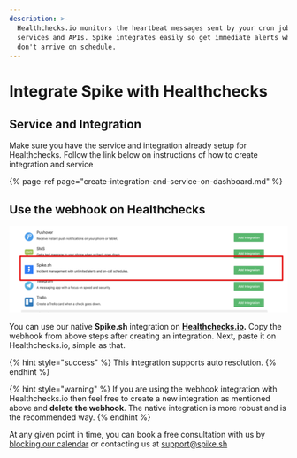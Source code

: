 ```yaml
---
description: >-
  Healthchecks.io monitors the heartbeat messages sent by your cron jobs,
  services and APIs. Spike integrates easily so get immediate alerts when they
  don't arrive on schedule.
---
```


# Integrate Spike with Healthchecks

## Service and Integration

Make sure you have the service and integration already setup for Healthchecks. Follow the link below on instructions of how to create integration and service

{% page-ref page="create-integration-and-service-on-dashboard.md" %}

## Use the webhook on Healthchecks

![Spike.sh on Healthchecks.io](../.gitbook/assets/image%20%2877%29.png)

You can use our native **Spike.sh** integration on [**Healthchecks.io**](https://healthchecks.io)**.** Copy the webhook from above steps after creating an integration. Next, paste it on Healthchecks.io, simple as that. 

{% hint style="success" %}
This integration supports auto resolution.
{% endhint %}

{% hint style="warning" %}
If you are using the webhook integration with Healthchecks.io then feel free to create a new integration as mentioned above and **delete the webhook**. The native integration is more robust and is the recommended way. 
{% endhint %}

 At any given point in time, you can book a free consultation with us by [blocking our calendar](https://calendly.com/spikehq) or contacting us at [support@spike.sh](mailto:support@spike.sh)

